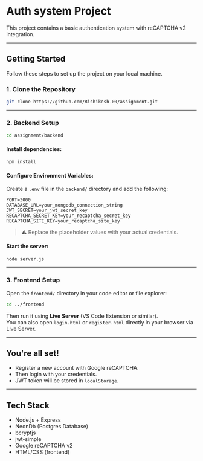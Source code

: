# Auth system Project

This project contains a basic authentication system with reCAPTCHA v2 integration.

---

##  Getting Started

Follow these steps to set up the project on your local machine.

### 1. Clone the Repository

```bash
git clone https://github.com/Rishikesh-00/assignment.git
```

---

### 2. Backend Setup

```bash
cd assignment/backend
```

#### Install dependencies:

```bash
npm install
```

#### Configure Environment Variables:

Create a `.env` file in the `backend/` directory and add the following:

```env
PORT=3000
DATABASE_URL=your_mongodb_connection_string
JWT_SECRET=your_jwt_secret_key
RECAPTCHA_SECRET_KEY=your_recaptcha_secret_key
RECAPTCHA_SITE_KEY=your_recaptcha_site_key
```

> ⚠️ Replace the placeholder values with your actual credentials.

#### Start the server:

```bash
node server.js
```

---

### 3. Frontend Setup

Open the `frontend/` directory in your code editor or file explorer:

```bash
cd ../frontend
```

Then run it using **Live Server** (VS Code Extension or similar).\
You can also open `login.html` or `register.html` directly in your browser via Live Server.

---

## You're all set!

- Register a new account with Google reCAPTCHA.
- Then login with your credentials.
- JWT token will be stored in `localStorage`.

---

## Tech Stack

- Node.js + Express
- NeonDb (Postgres Database)
- bcryptjs
- jwt-simple
- Google reCAPTCHA v2
- HTML/CSS (frontend)

